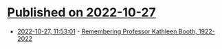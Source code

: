 # [Published on 2022-10-27](index.md)

* [2022-10-27, 11:53:01](https://lobste.rs/s/pzwr6t/remembering_professor_kathleen_booth) - [Remembering Professor Kathleen Booth, 1922-2022](http://blogs.bbk.ac.uk/bbkcomments/2022/10/06/remembering-professor-kathleen-booth-1922-2022/)
